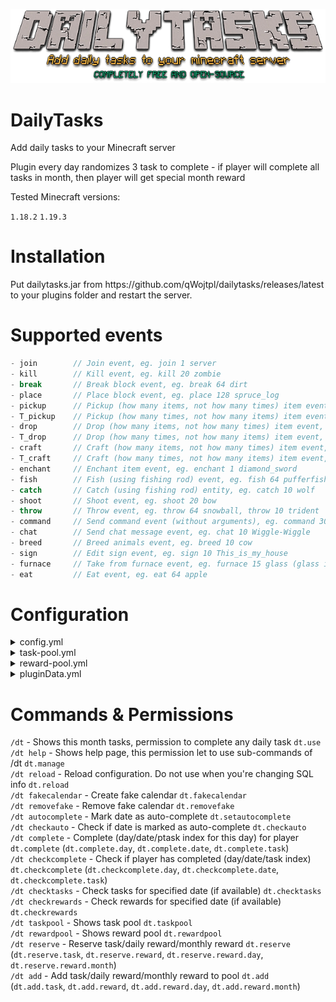 <p align="center">
    <img src="images/logo.png">
</p>

# DailyTasks

<p>Add daily tasks to your Minecraft server</p>
<p>Plugin every day randomizes 3 task to complete - if player will complete all tasks in month, then player will get special month reward</p>
<p>Tested Minecraft versions: </p>

`1.18.2` `1.19.3`

# Installation

<p>Put dailytasks.jar from https://github.com/qWojtpl/dailytasks/releases/latest to your plugins folder and restart the server.</p>

# Supported events

```java
- join        // Join event, eg. join 1 server
- kill        // Kill event, eg. kill 20 zombie
- break       // Break block event, eg. break 64 dirt
- place       // Place block event, eg. place 128 spruce_log
- pickup      // Pickup (how many items, not how many times) item event, eg. pickup 32 slime_ball
- T_pickup    // Pickup (how many times, not how many items) item event, eg. T_pickup 5 dirt
- drop        // Drop (how many items, not how many times) item event, eg. drop 64 stone
- T_drop      // Drop (how many times, not how many items) item event, eg. T_drop 10 diamond_sword
- craft       // Craft (how many items, not how many times) item event, eg. craft 1 cake
- T_craft     // Craft (how many times, not how many items) item event, eg. craft 10 diamond_pickaxe
- enchant     // Enchant item event, eg. enchant 1 diamond_sword
- fish        // Fish (using fishing rod) event, eg. fish 64 pufferfish
- catch       // Catch (using fishing rod) entity, eg. catch 10 wolf
- shoot       // Shoot event, eg. shoot 20 bow
- throw       // Throw event, eg. throw 64 snowball, throw 10 trident
- command     // Send command event (without arguments), eg. command 30 /ae
- chat        // Send chat message event, eg. chat 10 Wiggle-Wiggle
- breed       // Breed animals event, eg. breed 10 cow
- sign        // Edit sign event, eg. sign 10 This_is_my_house
- furnace     // Take from furnace event, eg. furnace 15 glass (glass is a product)
- eat         // Eat event, eg. eat 64 apple
```

# Configuration

<details><summary>config.yml</summary>

`deleteOldData` - When set to true old data (from previous or older month) will be deleted from local file<br>
`saveInterval` - Set interval to save all files automatically<br>
`logSave` - When set to true then information on save will be printed to console<br>

## Default configuration:

```yml
config:
    deleteOldData: false
    saveInterval: 300
    logSave: true
```

</details>


<details><summary>task-pool.yml</summary>

<br>

**You need at least 3 tasks in task pool to start this plugin**<br> 
`Use %rdm% for random number`<br>
`* means anything, eg. kill 10 * means kill 10 of any entity`<br>

`enabled` - If set to true task is enabled and can be loaded into task pool<br>
`event` - What player need to do to complete this task<br>
`numberMin` - Min number for random number (%rdm%)<br>
`numberMax` - Max number for random number (%rdm%)<br>

## Default configuration:

```yml
tasks:
  "0":
    enabled: true
    event: "kill %rdm% villager"
    numberMin: 1
    numberMax: 10
  "1":
    enabled: true
    event: "kill %rdm% spider"
    numberMin: 10
    numberMax: 30
  "2":
    enabled: true
    event: "break %rdm% *"
    numberMin: 30
    numberMax: 60
```

</details>

<details><summary>reward-pool.yml</summary>

<br>

**You need at least 1 day reward and 1 month reward in reward pool to start this plugin**<br> 
`Use %rdm% for random number`<br>
`Use %player% for player`<br>

`enabled` - If set to true reward is enabled and can be loaded into reward pool<br>
`command` - This command is executing by console when player is getting reward<br>
`numberMin` - Min number for random number (%rdm%)<br>
`numberMax` - Max number for random number (%rdm%)<br>

## Default configuration:

```yml
day-rewards:
  "0":
    enabled: true
    command: "give %player% minecraft:emerald %rdm%"
    numberMin: 10
    numberMax: 15

month-rewards:
  "0":
    enabled: true
    command: "give %player% minecraft:diamond_block %rdm%"
    numberMin: 10
    numberMax: 32
```

</details>

<details><summary>pluginData.yml</summary>

**Manually modifying this file could cause plugin crashes!**<br>
**DO NOT EDIT IT IF YOU DON'T KNOW WHAT ARE YOU DOING!**<br>

## data:

`lastRandomized` - Specifies last date when tasks and rewards was randomized. If this date doesn't equals actual date, the new tasks (and rewards) will be randomized<br>
`fakeCalendar` - Fakecalendar info. If you're using fake calendar then actual fakecalendar date will be saved in this field<br>

```yml
data:
  lastRandomized: 2023/3/23
  fakeCalendar: 2023 3 23 0 16 06
```

## history:

`#date` - Certain date contains list of 3 items (tasks) which have to been completed in this date. You can modify them, doesn't depend on task pool<br>

```yml
history:
  2023/3/22:
  - break 10 obsidian
  - kill 12 zombie
  - breed 5 cow
  2023/3/23:
  - place 128 *
  - eat 32 apple
  - fish 5 cod
```

## day-reward-history:

`#date` - Date is a key, value contains command which will be executed when player complete all tasks in this day. Can be modified, doesn't depend on reward pool<br>

```yml
day-reward-history:
  2023/3/22: give %player% emerald 16
  2023/3/23: give %player% diamond 32
  2023/3/24: say %player% completed today's tasks!
```

## month-reward-history

`#month` - Year/month is a key, value contains command which will be executed when player complete all tasks in this month. Can be modified, doesn't depend on reward pool<br>

```yml
month-reward-history:
  2023/2: give %player% diamond_block 32
  2023/3: give %player% netherite_ingot 48
  2023/4: give %player% emerald_block 64
```

</details>

# Commands & Permissions

`/dt` - Shows this month tasks, permission to complete any daily task `dt.use`<br>
`/dt help` - Shows help page, this permission let to use sub-commands of /dt `dt.manage`<br>
`/dt reload` - Reload configuration. Do not use when you're changing SQL info `dt.reload`<br>
`/dt fakecalendar` - Create fake calendar `dt.fakecalendar`<br>
`/dt removefake` - Remove fake calendar `dt.removefake` <br>
`/dt autocomplete` - Mark date as auto-complete `dt.setautocomplete`<br>
`/dt checkauto` - Check if date is marked as auto-complete `dt.checkauto`<br>
`/dt complete` - Complete (day/date/ptask index for this day) for player `dt.complete` (`dt.complete.day`, `dt.complete.date`, `dt.complete.task`)<br>
`/dt checkcomplete` - Check if player has completed (day/date/task index) `dt.checkcomplete` (`dt.checkcomplete.day`, `dt.checkcomplete.date`, `dt.checkcomplete.task`)<br>
`/dt checktasks` - Check tasks for specified date (if available) `dt.checktasks`<br>
`/dt checkrewards` - Check rewards for specified date (if available) `dt.checkrewards`<br>
`/dt taskpool` - Shows task pool `dt.taskpool`<br>
`/dt rewardpool` - Shows reward pool `dt.rewardpool`<br>
`/dt reserve` - Reserve task/daily reward/monthly reward `dt.reserve` (`dt.reserve.task`, `dt.reserve.reward`, `dt.reserve.reward.day`, `dt.reserve.reward.month`)<br>
`/dt add` - Add task/daily reward/monthly reward to pool `dt.add` (`dt.add.task`, `dt.add.reward`, `dt.add.reward.day`, `dt.add.reward.month`)
